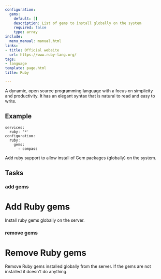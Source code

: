 ```yaml
---
configuration:
  gems:
    default: []
    description: List of gems to install globally on the system
    required: false
    type: array
include:
  menu_manual: manual.html
links:
- title: Official website
  url: https://www.ruby-lang.org/
tags:
- language
template: page.html
title: Ruby

---
```

A dynamic, open source programming language with a focus on simplicity and productivity. It has an elegant syntax that is natural to read and easy to write.

## Example

    services:
      ruby: '*'
    configuration:
      ruby:
        gems:
          - compass

Add ruby support to allow install of Gem packages (globally) on the system.
## Tasks
### add gems
# Add Ruby gems

Install ruby gems globally on the server.

### remove gems
# Remove Ruby gems

Remove Ruby gems installed globally from the server. If the gems are not installed it doesn't do anything.
